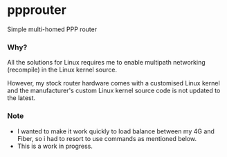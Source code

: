 # ppprouter
Simple multi-homed PPP router

### Why?
All the solutions for Linux requires me to enable multipath networking (recompile) in the Linux kernel source.

However, my stock router hardware comes with a customised Linux kernel and the manufacturer's custom Linux
kernel source code is not updated to the latest.

### Note

* I wanted to make it work quickly to load balance between my 4G and Fiber, so i had to resort to use commands as mentioned below.
* This is a work in progress. 
